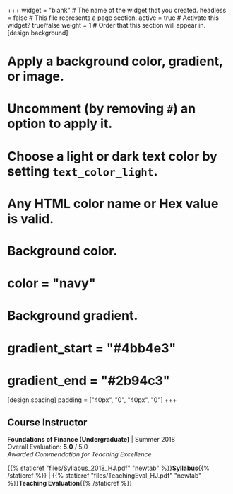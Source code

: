 +++
widget = "blank"  # The name of the widget that you created.
headless = false  # This file represents a page section.
active = true  # Activate this widget? true/false
weight = 1  # Order that this section will appear in.
[design.background]
  # Apply a background color, gradient, or image.
  #   Uncomment (by removing `#`) an option to apply it.
  #   Choose a light or dark text color by setting `text_color_light`.
  #   Any HTML color name or Hex value is valid.

  # Background color.
  # color = "navy"
  
  # Background gradient.
  # gradient_start = "#4bb4e3"
  # gradient_end = "#2b94c3"
  
[design.spacing]
  padding = ["40px", "0", "40px", "0"]
+++

## Course Instructor
**Foundations of Finance (Undergraduate)** | Summer 2018  
Overall Evaluation: **5.0** / 5.0  
_Awarded Commendation for Teaching Excellence_

{{% staticref "files/Syllabus_2018_HJ.pdf" "newtab" %}}**Syllabus**{{% /staticref %}} | {{% staticref "files/TeachingEval_HJ.pdf" "newtab" %}}**Teaching Evaluation**{{% /staticref %}}
